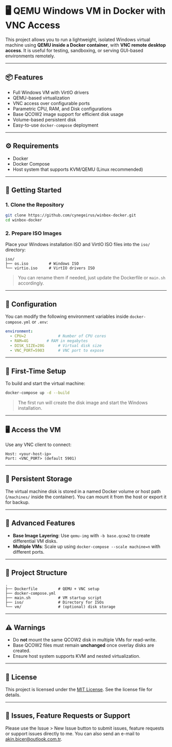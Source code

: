 # 🖥️ QEMU Windows VM in Docker with VNC Access

This project allows you to run a lightweight, isolated Windows virtual machine using **QEMU inside a Docker container**, with **VNC remote desktop access**. It is useful for testing, sandboxing, or serving GUI-based environments remotely.

---

## 📦 Features

- Full Windows VM with VirtIO drivers
- QEMU-based virtualization
- VNC access over configurable ports
- Parametric CPU, RAM, and Disk configurations
- Base QCOW2 image support for efficient disk usage
- Volume-based persistent disk
- Easy-to-use `docker-compose` deployment

---

## ⚙️ Requirements

- Docker
- Docker Compose
- Host system that supports KVM/QEMU (Linux recommended)

---

## 🚀 Getting Started

### 1. Clone the Repository

```bash
git clone https://github.com/cynegeirus/winbox-docker.git
cd winbox-docker
````

### 2. Prepare ISO Images

Place your Windows installation ISO and VirtIO ISO files into the `iso/` directory:

```
iso/
├── os.iso         # Windows ISO
└── virtio.iso     # VirtIO drivers ISO
```

> You can rename them if needed, just update the Dockerfile or `main.sh` accordingly.

---

## 🔧 Configuration

You can modify the following environment variables inside `docker-compose.yml` or `.env`:

```yaml
environment:
  - CPU=2              # Number of CPU cores
  - RAM=4G        # RAM in megabytes
  - DISK_SIZE=20G      # Virtual disk size
  - VNC_PORT=5903      # VNC port to expose
```

---

## 🧪 First-Time Setup

To build and start the virtual machine:

```bash
docker-compose up -d --build
```

> The first run will create the disk image and start the Windows installation.

---

## 🖥️ Access the VM

Use any VNC client to connect:

```
Host: <your-host-ip>
Port: <VNC_PORT> (default 5901)
```

---

## 💾 Persistent Storage

The virtual machine disk is stored in a named Docker volume or host path (`/machines/` inside the container). You can mount it from the host or export it for backup.

---

## 🧠 Advanced Features

* **Base Image Layering**: Use `qemu-img` with `-b base.qcow2` to create differential VM disks.
* **Multiple VMs**: Scale up using `docker-compose --scale machine=n` with different ports.

---

## 📁 Project Structure

```
.
├── Dockerfile         # QEMU + VNC setup
├── docker-compose.yml
├── main.sh            # VM startup script
├── iso/               # Directory for ISOs
└── vm/                # (optional) disk storage
```

---

## ⚠️ Warnings

* Do **not** mount the same QCOW2 disk in multiple VMs for read-write.
* Base QCOW2 files must remain **unchanged** once overlay disks are created.
* Ensure host system supports KVM and nested virtualization.

---

## 📜 License

This project is licensed under the [MIT License](LICENSE). See the license file for details.

---

## 🙌 Issues, Feature Requests or Support

Please use the Issue > New Issue button to submit issues, feature requests or support issues directly to me. You can also send an e-mail to akin.bicer@outlook.com.tr.
